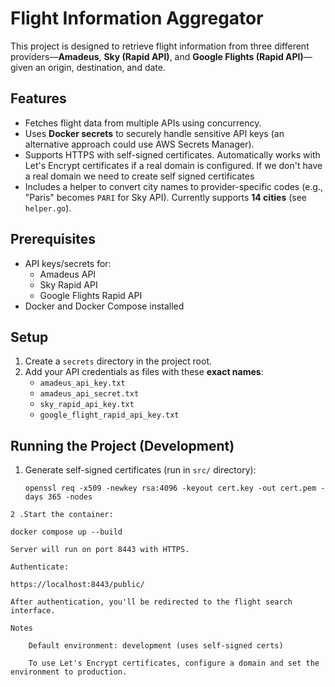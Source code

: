 # Flight Information Aggregator

This project is designed to retrieve flight information from three different providers—**Amadeus**, **Sky (Rapid API)**, and **Google Flights (Rapid API)**—given an origin, destination, and date.

## Features
- Fetches flight data from multiple APIs using concurrency.
- Uses **Docker secrets** to securely handle sensitive API keys (an alternative approach could use AWS Secrets Manager).
- Supports HTTPS with self-signed certificates. Automatically works with Let's Encrypt certificates if a real domain is configured. If we don't have a real domain we need to create self signed certificates
- Includes a helper to convert city names to provider-specific codes (e.g., "Paris" becomes `PARI` for Sky API). Currently supports **14 cities** (see `helper.go`).

## Prerequisites
- API keys/secrets for:
    - Amadeus API
    - Sky Rapid API
    - Google Flights Rapid API
- Docker and Docker Compose installed

## Setup
1. Create a `secrets` directory in the project root.
2. Add your API credentials as files with these **exact names**:
    - `amadeus_api_key.txt`
    - `amadeus_api_secret.txt`
    - `sky_rapid_api_key.txt`
    - `google_flight_rapid_api_key.txt`

## Running the Project (Development)
1. Generate self-signed certificates (run in `src/` directory):
   ```
   openssl req -x509 -newkey rsa:4096 -keyout cert.key -out cert.pem -days 365 -nodes
```
2 .Start the container:

docker compose up --build

Server will run on port 8443 with HTTPS.

Authenticate:

https://localhost:8443/public/

After authentication, you'll be redirected to the flight search interface.

Notes

    Default environment: development (uses self-signed certs)

    To use Let's Encrypt certificates, configure a domain and set the environment to production.